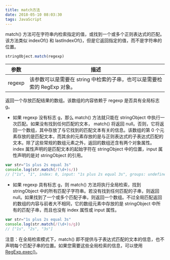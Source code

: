 ```yaml
---
title: match方法
date: 2018-05-10 08:03:30
tags: JavaScript
---
```

match() 方法可在字符串内检索指定的值，或找到一个或多个正则表达式的匹配。该方法类似 indexOf() 和 lastIndexOf()，但是它返回指定的值，而不是字符串的位置。
```js
stringObject.match(regexp)
```
参数 | 描述
---- | ----
regexp | 该参数可以是需要在 string 中检索的子串，也可以是需要检索的 RegExp 对象。

返回一个存放匹配结果的数组。该数组的内容依赖于 regexp 是否具有全局标志 g。
<!-- more -->
* 如果 regexp 没有标志 g，那么 match() 方法就只能在 stringObject 中执行一次匹配。如果没有找到任何匹配的文本， match() 将返回 null。否则，它将返回一个数组，其中存放了与它找到的匹配文本有关的信息。该数组的第 0 个元素存放的是匹配文本，而其余的元素存放的是与正则表达式的子表达式匹配的文本。除了这些常规的数组元素之外，返回的数组还含有两个对象属性。index 属性声明的是匹配文本的起始字符在 stringObject 中的位置，input 属性声明的是对 stringObject 的引用。

```js
var str="1s plus 2s equal 3s"
console.log(str.match(/(\d+)s/))
// ["1s", "1", index: 0, input: "1s plus 2s equal 3s", groups: undefined]
```

* 如果 regexp 具有标志 g，则 match() 方法将执行全局检索，找到 stringObject 中的所有匹配子字符串。若没有找到任何匹配的子串，则返回 null。如果找到了一个或多个匹配子串，则返回一个数组。不过全局匹配返回的数组的内容与前者大不相同，它的数组元素中存放的是 stringObject 中所有的匹配子串，而且也没有 index 属性或 input 属性。

```js
var str="1s plus 2s equal 3s"
console.log(str.match(/(\d+)s/g))
// ["1s", "2s", "3s"]
```

注意：在全局检索模式下，match() 即不提供与子表达式匹配的文本的信息，也不声明每个匹配子串的位置。如果您需要这些全局检索的信息，可以使用 [RegExp.exec()](https://hangermeng.top/2018/05/10/exec%E6%96%B9%E6%B3%95/#more)。